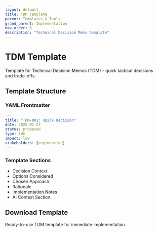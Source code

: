 ```yaml
---
layout: default
title: TDM Template
parent: Templates & Tools
grand_parent: Implementation
nav_order: 5
description: "Technical Decision Memo template"
---
```


# TDM Template

Template for Technical Decision Memos (TDM) - quick tactical decisions and trade-offs.

## Template Structure

### YAML Frontmatter
```yaml
---
title: "TDM-001: Quick Decision"
date: 2025-01-27
status: proposed
type: tdm
impact: low
stakeholders: [engineering]
---
```

### Template Sections

- Decision Context
- Options Considered
- Chosen Approach
- Rationale
- Implementation Notes
- AI Context Section

## Download Template

Ready-to-use TDM template for immediate implementation.

